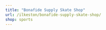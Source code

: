 ```yaml
---
title: "Bonafide Supply Skate Shop"
url: /ilkeston/bonafide-supply-skate-shop/
shop: sports
---
```

